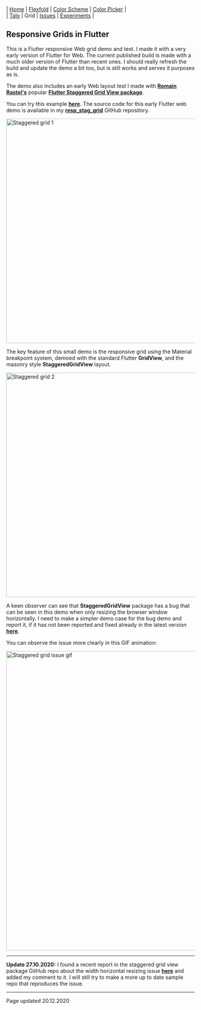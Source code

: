 | [Home](https://rydmike.com) | [Flexfold](flexfold) | [Color Scheme](colorscheme) | [Color Picker](colorpicker) |  
| [Talo](talo)                | Grid                 | [Issues](issues)            | [Experiments](experiments)  |

## Responsive Grids in Flutter

This is a Flutter responsive Web grid demo and test. I made it with a very early version of Flutter for Web.
The current published build is made with a much older version of Flutter than recent ones.
I should really refresh the build and update the demo a bit too, but is still works and serves it purposes as is.
 
The demo also includes an early Web layout test I made with [**Romain Rastel's**](https://twitter.com/lets4r) popular
[**Flutter Staggered Grid View package**](https://pub.dev/packages/flutter_staggered_grid_view).

You can try this example [**here**](http://rydmike.com/gridtest/#/). The source code for this early Flutter web demo
is available in my [**resp_stag_grid**](https://github.com/rydmike/resp_stag_grid) GitHub repository. 

<img src="https://rydmike.com/assets/stag_grid1.png?raw=true" alt="Staggered grid 1" width="600"/>

The key feature of this small demo is the responsive grid using the Material breakpoint system,
demoed with the standard Flutter **GridView**, and the masonry style **StaggeredGridView** layout.

<img src="https://rydmike.com/assets/stag_grid2.png?raw=true" alt="Staggered grid 2" width="600"/>

A keen observer can see that **StaggeredGridView** package has a bug that can be seen in this demo when only
resizing the browser window horizontally. I need to make a simpler demo case for the bug demo and report it,
if it has not been reported and fixed already in the latest
version [**here**](https://github.com/letsar/flutter_staggered_grid_view).

You can observe the issue more clearly in this GIF animation:

<img src="https://rydmike.com/assets/StagGridIssueDemo1.gif?raw=true" alt="Staggered grid issue gif" width="800"/>

---
**Update 27.10.2020:** I found a recent report in the staggered grid view package GitHub repo about the 
width horizontal resizing issue [**here**](https://github.com/letsar/flutter_staggered_grid_view/issues/138) and 
added my comment to it. I will still try to make a more up to date sample repo that reproduces the issue.

---
Page updated 20.12.2020

